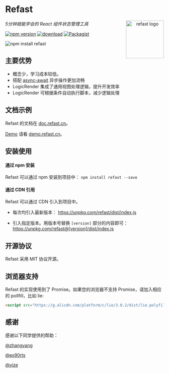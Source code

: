 # Refast

<a href="https://github.com/recore/refast" align="center"><img src="https://user-images.githubusercontent.com/7709602/27905492-afbe494e-6272-11e7-9ca2-7ecea4bd4c0b.jpg" alt="refast logo" height="120" align="right" /></a>

_5分钟就能学会的 React 组件状态管理工具_

[![npm version](https://img.shields.io/npm/v/refast.svg?style=flat)](https://www.npmjs.com/package/refast) [![download](https://img.shields.io/npm/dm/refast.svg?style=flat)](https://www.npmjs.com/package/refast) [![Packagist](https://img.shields.io/packagist/l/doctrine/orm.svg)](https://github.com/recore/refast) 

![npm install refast](https://nodei.co/npm/refast.png?downloadRank=true&downloads=true)

## 主要优势
- 概念少，学习成本较低。
- 搭配 [async-await](https://github.com/tc39/proposals/blob/master/finished-proposals.md) 异步操作更加流畅
- LogicRender 集成了通用视图处理逻辑，提升开发效率
- LogicRender 可根据条件自动执行脚本，减少逻辑处理

## 文档示例

Refast 的文档在 [doc.refast.cn](http://doc.refast.cn)。

[Demo](https://github.com/recore/refast-demo) 请看 [demo.refast.cn](http://demo.refast.cn)。

## 安装使用
#### 通过 npm 安装
Refast 可以通过 npm 安装到项目中： 
`npm install refast --save`

#### 通过 CDN 引用

Refast 可以通过 CDN 引入到项目中。
* 每次均引入最新版本：
https://unpkg.com/refast/dist/index.js

* 引入指定版本。用版本号替换 `[version]` 部分的内容即可：
https://unpkg.com/refast@[version]/dist/index.js

## 开源协议

Refast 采用 MIT 协议开源。

## 浏览器支持

Refast 的实现使用到了 Promise。如果您的浏览器不支持 Promise，请加入相应的 pollfill，比如 lie:

```html
<script src="https://g.alicdn.com/platform/c/lie/3.0.2/dist/lie.polyfill.min.js"></script>
```

## 感谢
感谢以下同学提供的帮助：

[@zhangyang](https://github.com/lpgray)

[@ex90rts](https://github.com/ex90rts)

[@yize](https://github.com/yize)

